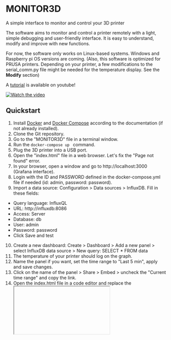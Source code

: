 # MONITOR3D
A simple interface to monitor and control your 3D printer

The software aims to monitor and control a printer remotely with a light, simple debugging and user-friendly interface. It is easy to understand, modify and improve with new functions.

For now, the software only works on Linux-based systems. Windows and Raspberry pi OS versions are coming.
(Also, this software is optimized for PRUSA printers. Depending on your printer, a few modifications to the serial_comm.py file might be needed for the temperature display. See the **Modify** section)

A [tutorial](https://www.youtube.com/watch?v=V1cLmPeHNd4) is available on youtube!

[![Watch the video](https://dvic.devinci.fr/api/v3/img/thumbnail/grrwnazcdtnv0ai3cxyjpxj0vav8s0.JPG)](https://www.youtube.com/watch?v=V1cLmPeHNd4)


## Quickstart
1) Install [Docker](https://docs.docker.com/get-docker/) and [Docker Compose](https://docs.docker.com/compose/install/) according to the documentation (if not already installed).
2) Clone the Git repository.
3) Go to the "MONITOR3D" file in a terminal window.
4) Run the ```docker-compose up ``` command.
5) Plug the 3D printer into a USB port.
6) Open the "index.html" file in a web browser. Let's fix the "Page not found" error.
7) In your browser, open a window and go to http://localhost:3000 (Grafana interface).
8) Login with the ID and PASSWORD defined in the docker-compose.yml file if needed (id: admin, password: password).
9) Import a data source: Configuration > Data sources > InfluxDB.
  Fill in these fields:
- Query language: InfluxQL
- URL: http://influxdb:8086
- Access: Server
- Database: db
- User: admin
- Password: password
- Click Save and test
10) Create a new dashboard: Create > Dashboard > Add a new panel > select InfluxDB data source > New query: SELECT * FROM data
11) The temperature of your printer should log on the graph.
12) Name the panel if you want, set the time range to "Last 5 min", apply and save changes.
13) Click on the name of the panel > Share > Embed > uncheck the "Current time range" and copy the link.
14) Open the index.html file in a code editor and replace the <iframe> HTML tag with the copied one. Adjust the height to 500  and save the file.
15) Refresh the dashboard. You should now see the temperature graph.
16) When you are done using MONITOR3D, stop the containers (Ctrl + C) from the terminal and run a ``` docker-compose down ``` command to make sure containers stop running on your machine.
 
### Commands
Run any command you like from the drop-down list.

### Print a model
Slice a .stl model with your favorite slicer and upload the .gcode file on the dashboard. Send it.
You should now see the commands sent to the printer in the terminal opened (step 3). After heating and calibration, the print will start.
Click on the related buttons to monitor the advancement and axis position (refreshed every 10 seconds).


## Modify the software to your needs
In the docker-compose.yml file, the "monitor3d" docker image is loaded by default.
Comment the "image" field and uncomment the "build" field to make modifications.
 
### Adapt to your printer if it is not a PRUSA
Go to the serial_comm.py file. Modify the "parseRcvTemp()" and "parseRcvXYZ()" function according to the response of your printer to an "M105" and "M114" Gcode command if needed.  
### Requirements
The software only runs on Linux-based systems for now.
Docker and docker-compose are needed. 
You can find the python libraries in the requirements.txt file.

## Upcoming
The following steps of this project are : more Unit testing, Windows and Raspberry pi OS versions.

## Bugs
The docker-compose might need to be relaunched if the interface is not used for a long time.
The displayed temperature can have a delay.
